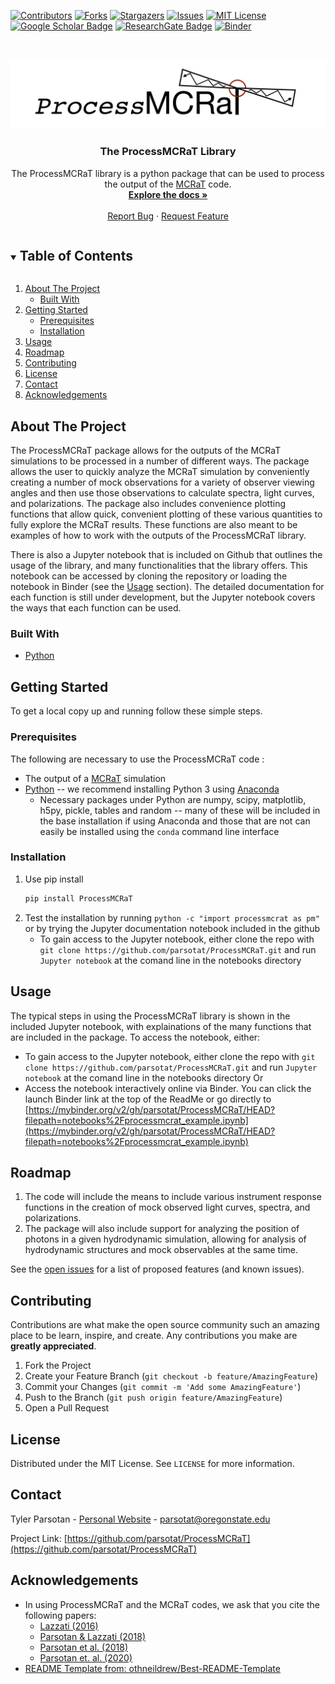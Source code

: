 <!-- # ProcessMCRaT
A collection of python scripts are being developed by Tyler Parsotan in order to aid the general comunity in using the MCRaT code and processing the results of the radiative transfer simulations. These scripts are both tools and examples that can be used or modified to better fit the specific needs of the community.

These scripts and the documentation are under development and are still adapting to the developments that are occuring with MCRaT. 


*** Thanks for checking out the Best-README-Template. If you have a suggestion
*** that would make this better, please fork the repo and create a pull request
*** or simply open an issue with the tag "enhancement".
*** Thanks again! Now go create something AMAZING! :D
***
***
***
*** To avoid retyping too much info. Do a search and replace for the following:
*** parsotat, ProcessMCRaT, twitter_handle, email, project_title, project_description

steps to upload a distribution to PyPi is at: https://stackoverflow.com/questions/1471994/what-is-setup-py
can test a the distribution locally with 'pip install -e .' from the main directory
-->



<!-- PROJECT SHIELDS -->
<!--
*** I'm using markdown "reference style" links for readability.
*** Reference links are enclosed in brackets [ ] instead of parentheses ( ).
*** See the bottom of this document for the declaration of the reference variables
*** for contributors-url, forks-url, etc. This is an optional, concise syntax you may use.
*** https://www.markdownguide.org/basic-syntax/#reference-style-links
-->
[![Contributors][contributors-shield]][contributors-url]
[![Forks][forks-shield]][forks-url]
[![Stargazers][stars-shield]][stars-url]
[![Issues][issues-shield]][issues-url]
[![MIT License][license-shield]][license-url]  
[![Google Scholar Badge](https://img.shields.io/badge/Google-Scholar-lightgrey)](https://scholar.google.com/citations?user=cIxaj3MAAAAJ&hl=en)
[![ResearchGate Badge](https://img.shields.io/badge/Research-Gate-9cf)](https://www.researchgate.net/profile/Tyler-Parsotan)
[![Binder](https://mybinder.org/badge_logo.svg)](https://mybinder.org/v2/gh/parsotat/ProcessMCRaT/HEAD?filepath=notebooks%2Fprocessmcrat_example.ipynb)
<!-- <a href="https://ascl.net/2005.019"><img src="https://img.shields.io/badge/ascl-2005.019-blue.svg?colorB=262255" alt="ascl:2005.019" /></a> -->


<!-- PROJECT LOGO -->
<br />
<p align="center">
  <a href="https://github.com/parsotat/ProcessMCRaT">
    <img src="Doc/processmcrat_logo.jpg" alt="Logo">
  </a>

  <h3 align="center">The ProcessMCRaT Library</h3>

  <p align="center">
    The ProcessMCRaT library is a python package that can be used to process the output of the <a href="https://github.com/lazzati-astro/MCRaT">MCRaT</a> code.
    <br />
    <a href="https://github.com/parsotat/ProcessMCRaT/tree/master/Doc"><strong>Explore the docs »</strong></a>
    <br />
    <br />
    <!-- <a href="https://github.com/parsotat/ProcessMCRaT">View Demo</a>
    · -->
    <a href="https://github.com/parsotat/ProcessMCRaT/issues">Report Bug</a>
    ·
    <a href="https://github.com/parsotat/ProcessMCRaT/issues">Request Feature</a>
  </p>
</p>



<!-- TABLE OF CONTENTS -->
<details open="open">
  <summary><h2 style="display: inline-block">Table of Contents</h2></summary>
  <ol>
    <li>
      <a href="#about-the-project">About The Project</a>
      <ul>
        <li><a href="#built-with">Built With</a></li>
      </ul>
    </li>
    <li>
      <a href="#getting-started">Getting Started</a>
      <ul>
        <li><a href="#prerequisites">Prerequisites</a></li>
        <li><a href="#installation">Installation</a></li>
      </ul>
    </li>
    <li><a href="#usage">Usage</a></li>
    <li><a href="#roadmap">Roadmap</a></li>
    <li><a href="#contributing">Contributing</a></li>
    <li><a href="#license">License</a></li>
    <li><a href="#contact">Contact</a></li>
    <li><a href="#acknowledgements">Acknowledgements</a></li>
  </ol>
</details>



<!-- ABOUT THE PROJECT -->
## About The Project

<!-- [![Product Name Screen Shot][product-screenshot]](https://example.com) -->

The ProcessMCRaT package allows for the outputs of the MCRaT simulations to be processed in a number of different ways. The package allows the user to quickly analyze the MCRaT simulation by conveniently creating a number of mock observations for a variety of observer viewing angles and then use those observations to calculate spectra, light curves, and polarizations. The package also includes convenience plotting functions that allow quick, convenient plotting of these various quantities to fully explore the MCRaT results. These functions are also meant to be examples of how to work with the outputs of the ProcessMCRaT library.

There is also a Jupyter notebook that is included on Github that outlines the usage of the library, and many functionalities that the library offers. This notebook can be accessed by cloning the repository or loading the notebook in Binder  (see the <a href="#usage">Usage</a> section). The detailed documentation for each function is still under development, but the Jupyter notebook covers the ways that each function can be used.


### Built With

* [Python](https://www.python.org/)

<!-- GETTING STARTED -->
## Getting Started

To get a local copy up and running follow these simple steps.

### Prerequisites

The following are necessary to use the ProcessMCRaT code :
* The output of a  [MCRaT](https://github.com/lazzati-astro/MCRaT) simulation
* [Python](https://www.python.org/)  -- we recommend installing Python 3 using [Anaconda](https://docs.anaconda.com/anaconda/install/)
    * Necessary packages under Python are numpy, scipy, matplotlib, h5py, pickle, tables and random -- many of these will be included in the base installation if using Anaconda and those that are not can easily be installed using the `conda` command line interface


### Installation

1. Use pip install
   ```sh
   pip install ProcessMCRaT
   ```
3. Test the installation by running `python -c "import processmcrat as pm"` or by trying the Jupyter documentation notebook included in the  github 
    *   To gain access to the Jupyter notebook, either clone the repo with `git clone https://github.com/parsotat/ProcessMCRaT.git` and run `Jupyter notebook` at the comand line in the notebooks directory

<!-- _These steps are provided in greater detail in the included [Jupyter notebook](https://github.com/parsotat/ProcessMCRaT/tree/master/notebooks)_ -->


<!-- USAGE EXAMPLES -->
## Usage

The typical steps in using the ProcessMCRaT library is shown in the included Jupyter notebook, with explainations of the many functions that are included in the package. To access the notebook, either:
*   To gain access to the Jupyter notebook, either clone the repo with `git clone https://github.com/parsotat/ProcessMCRaT.git` and run `Jupyter notebook` at the comand line in the notebooks directory
Or
*   Access the notebook interactively online via Binder. You can click the launch Binder link at the top of the ReadMe or go directly to [https://mybinder.org/v2/gh/parsotat/ProcessMCRaT/HEAD?filepath=notebooks%2Fprocessmcrat_example.ipynb](https://mybinder.org/v2/gh/parsotat/ProcessMCRaT/HEAD?filepath=notebooks%2Fprocessmcrat_example.ipynb)

<!-- _For more details, please refer to the included [Jupyter notebook](https://github.com/parsotat/ProcessMCRaT/tree/master/notebooks)_ -->



<!-- ROADMAP -->
## Roadmap

1. The code will include the means to include various instrument response functions in the creation of mock observed light curves, spectra, and polarizations.
2. The package will also include support for analyzing the position of photons in a given hydrodynamic simulation, allowing for analysis of hydrodynamic structures and mock observables at the same time. 

See the [open issues](https://github.com/parsotat/ProcessMCRaT/issues) for a list of proposed features (and known issues).



<!-- CONTRIBUTING -->
## Contributing

Contributions are what make the open source community such an amazing place to be learn, inspire, and create. Any contributions you make are **greatly appreciated**.

1. Fork the Project
2. Create your Feature Branch (`git checkout -b feature/AmazingFeature`)
3. Commit your Changes (`git commit -m 'Add some AmazingFeature'`)
4. Push to the Branch (`git push origin feature/AmazingFeature`)
5. Open a Pull Request



<!-- LICENSE -->
## License

Distributed under the MIT License. See `LICENSE` for more information.



<!-- CONTACT -->
## Contact

Tyler Parsotan - [Personal Website](https://http://sites.science.oregonstate.edu/~parsotat/) - parsotat@oregonstate.edu

Project Link: [https://github.com/parsotat/ProcessMCRaT](https://github.com/parsotat/ProcessMCRaT)



<!-- ACKNOWLEDGEMENTS -->
## Acknowledgements

* In using ProcessMCRaT and the MCRaT codes, we ask that you cite the following papers: 
    * [Lazzati (2016)](https://doi.org/10.3847/0004-637X/829/2/76)
    * [Parsotan & Lazzati (2018)](https://doi.org/10.3847/1538-4357/aaa087)
    * [Parsotan et al. (2018)](https://doi.org/10.3847/1538-4357/aaeed1)
    * [Parsotan et. al. (2020)](https://doi.org/10.3847/1538-4357/ab910f)
* [README Template from: othneildrew/Best-README-Template](https://github.com/othneildrew/Best-README-Template)





<!-- MARKDOWN LINKS & IMAGES -->
<!-- https://www.markdownguide.org/basic-syntax/#reference-style-links -->
[contributors-shield]: https://img.shields.io/github/contributors/parsotat/ProcessMCRaT.svg?style=for-the-badge
[contributors-url]: https://github.com/parsotat/ProcessMCRaT/graphs/contributors
[forks-shield]: https://img.shields.io/github/forks/parsotat/ProcessMCRaT.svg?style=for-the-badge
[forks-url]: https://github.com/parsotat/ProcessMCRaT/network/members
[stars-shield]: https://img.shields.io/github/stars/parsotat/ProcessMCRaT.svg?style=for-the-badge
[stars-url]: https://github.com/parsotat/ProcessMCRaT/stargazers
[issues-shield]: https://img.shields.io/github/issues/parsotat/ProcessMCRaT.svg?style=for-the-badge
[issues-url]: https://github.com/parsotat/ProcessMCRaT/issues
[license-shield]: https://img.shields.io/github/license/parsotat/ProcessMCRaT.svg?style=for-the-badge
 [license-url]: https://github.com/parsotat/ProcessMCRaT/blob/master/LICENSE
<!-- [linkedin-shield]: https://img.shields.io/badge/-LinkedIn-black.svg?style=for-the-badge&logo=linkedin&colorB=555 
[linkedin-url]: https://linkedin.com/in/parsotat -->

